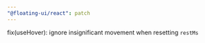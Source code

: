 ```yaml
---
"@floating-ui/react": patch
---
```


fix(useHover): ignore insignificant movement when resetting `restMs`
